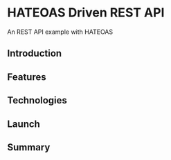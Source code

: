 # HATEOAS Driven REST API
An REST API example with HATEOAS


## Introduction


## Features


## Technologies

## Launch

## Summary

